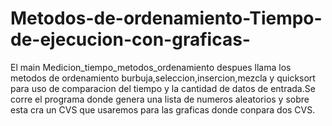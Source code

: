 # Metodos-de-ordenamiento-Tiempo-de-ejecucion-con-graficas-
El main Medicion_tiempo_metodos_ordenamiento despues llama los metodos de ordenamiento burbuja,seleccion,insercion,mezcla y quicksort para uso de comparacion del tiempo y la cantidad de datos de entrada.Se corre el programa donde genera una lista de numeros aleatorios y sobre esta cra un CVS que usaremos para las graficas donde conpara dos CVS.
